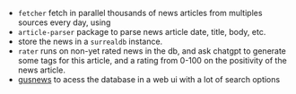 - `fetcher` fetch in parallel thousands of news articles from multiples sources every day, using
- `article-parser` package to parse news article date, title, body, etc.
- store the news in a `surrealdb` instance.
- `rater` runs on non-yet rated news in the db, and ask chatgpt to generate some tags for this article, and a rating from 0-100 on the positivity of the news article.
- [gusnews](https://github.com/mirsella/gusnews) to acess the database in a web ui with a lot of search options
